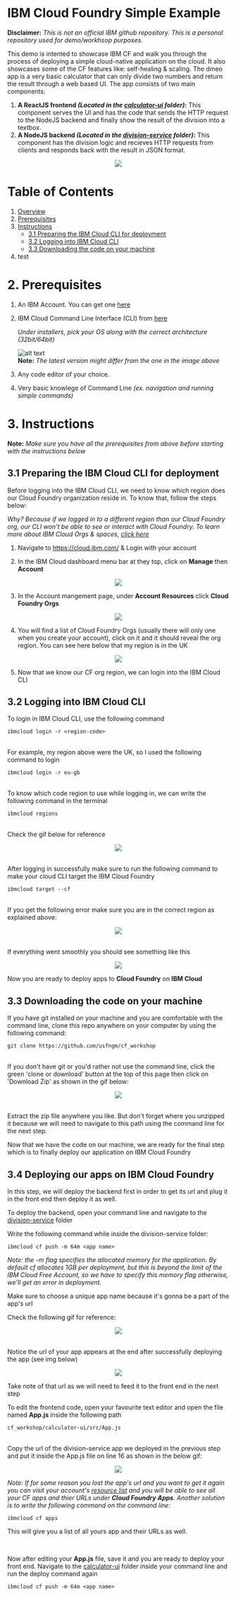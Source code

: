 # IBM Cloud Foundry Simple Example

**Disclaimer:** *This is not an official IBM github repository. This is a personal repository used for demo/workhsop purposes.*

This demo is intented to showcase IBM CF and walk you through the process of deploying a simple cloud-native application on the cloud. It also showcases some of the CF features like: self-healing & scaling. The dmeo app is a very basic calculator that can only divide two numbers and return the result through a web based UI. The app consists of two main components:

1. **A ReactJS frontend *(Located in the [calculator-ui](https://github.com/usfngm/cf_workshop/tree/master/calculator-ui) folder)*:** This component serves the UI and has the code that sends the HTTP request to the NodeJS backend and finally show the result of the division into a textbox.
2. **A NodeJS backend  *(Located in the [division-service](https://github.com/usfngm/cf_workshop/tree/master/division-service) folder)*:** This component has the division logic and recieves HTTP requests from clients and responds back with the result in JSON format.
<!-- https://github.com/usfngm/cf_workshop/blob/master/imgs/img_1.png -->
<p align="center">
  <img src="imgs/img_1.png">
</p>

# Table of Contents
1. [Overview](#ibm-cloud-foundry-simple-example)
2. [Prerequisites](#Prerequisites)
3. [Instructions](#Instructions)
    * [3.1 Preparing the IBM Cloud CLI for deployment](#3.1-Preparing-the-IBM-Cloud-CLI-for-deployment)
    * [3.2 Logging into IBM Cloud CLI](#3.2-Logging-into-IBM-Cloud-CLI)
    * [3.3 Downloading the code on your machine](#3.3-Downloading-the-code-on-your-machine)
4. test

# 2. Prerequisites
1. An IBM Account. You can get one [here](https://ibm.biz/BdqBhv)
2. IBM Cloud Command Line Interface (CLI) from [here](https://github.com/IBM-Cloud/ibm-cloud-cli-release/releases/)

   *Under installers, pick your OS along with the correct architecture (32bit/64bit)*

   ![alt text](imgs/img_2.png)  
   **Note:** *The latest version might differ from the one in the image above*

 3. Any code editor of your choice.

 4. Very basic knowlege of Command Line *(ex. navigation and running simple commands)*

 # 3. Instructions

**Note:** *Make sure you have all the prerequisites from above before starting with the instructions below*

## 3.1 Preparing the IBM Cloud CLI for deployment

Before logging into the IBM Cloud CLI, we need to know which region does our Cloud Foundry organization reside in. To know that, follow the steps below:

*Why? Because if we logged in to a different region than our Cloud Foundry org, our CLI won't be able to see or interact with Cloud Foundry. To learn more about IBM Cloud Orgs & spaces, [click here](https://cloud.ibm.com/docs/account?topic=account-orgsspacesusers#cf-org-concepts)*

1. Navigate to https://cloud.ibm.com/ & Login with your account

2. In the IBM Cloud dashboard menu bar at they top, click on **Manage** then **Account** 
   
<p align="center">
  <img src="imgs/gif_1.gif">
</p>

3. In the Account mangement page, under **Account Resources** click **Cloud Foundry Orgs**

<p align="center">
  <img src="imgs/gif_2.gif">
</p>

4. You will find a list of Cloud Foundry Orgs (usually there will only one when you create your account), click on it and it should reveal the org region. You can see here below that my region is in the UK
<p align="center">
  <img src="imgs/gif_3.gif">
</p>

5. Now that we know our CF org region, we can login into the IBM Cloud CLI

## 3.2 Logging into IBM Cloud CLI
To login in IBM Cloud CLI, use the following command

    ibmcloud login -r <region-code>
<br/>
For example, my region above were the UK, so I used the following command to login

    ibmcloud login -r eu-gb
<br/>
To know which code region to use while logging in, we can write the following command in the terminal

    ibmcloud regions
<br/>
Check the gif below for reference
<p align="center">
  <img src="imgs/gif_4.gif">
</p>
<br/>
After logging in successfully make sure to run the following command to make your cloud CLI target the IBM Cloud Foundry

    ibmcloud target --cf
<br/>
If you get the following error make sure you are in the correct region as explained above:
<p align="center">
  <img src="imgs/img_3.png">
</p>
<br/>
If everything went smoothly you should see something like this
<p align="center">
  <img src="imgs/img_4.png">
</p>

Now you are ready to deploy apps to **Cloud Foundry** on **IBM Cloud**
<br/>

## 3.3 Downloading the code on your machine
If you have git installed on your machine and you are comfortable with the command line, clone this repo anywhere on your computer by using the following command:

    git clone https://github.com/usfngm/cf_workshop
<br>
If you don't have git or you'd rather not use the command line, click the green 'clone or download' button at the top of this page then click on 'Download Zip' as shown in the gif below:
<p align="center">
  <img src="imgs/gif_5.gif">
</p>
<br>
Extract the zip file anywhere you like. But don't forget where you unzipped it because we will need to navigate to this path using the command line for the next step.

Now that we have the code on our machine, we are ready for the final step which is to finally deploy our application on IBM Cloud Foundry
<br>

## 3.4 Deploying our apps on IBM Cloud Foundry

In this step, we will deploy the backend first in order to get its url and plug it in the front end then deploy it as well.

To deploy the backend, open your command line and navigate to the [division-service](https://github.com/usfngm/cf_workshop/tree/master/division-service) folder

Write the following command while inside the division-service folder:

    ibmcloud cf push -m 64m <app name>

*Note: the -m flag specifies the allocated memory for the application. By default cf allocates 1GB per deployment, but this is beyond the limit of the IBM Cloud Free Account, so we have to specify this memory flag otherwise, we'll get an error in deployment.*

Make sure to choose a unique app name because it's gonna be a part of the app's url

Check the following gif for reference:
<p align="center">
  <img src="imgs/gif_6.gif">
</p>
<br>
Notice the url of your app appears at the end after successfully deploying the app (see img below)

<p align="center">
  <img src="imgs/img_5.png">
</p>
Take note of that url as we will need to feed it to the front end in the next step

To edit the frontend code, open your favourite text editor and open the file named **App.js** inside the following path

    cf_workshop/calculator-ui/src/App.js
<br>
Copy the url of the division-service app we deployed in the previous step and put it inside the App.js file on line 16 as shown in the below gif: 
<p align="center">
  <img src="imgs/gif_7.gif">
</p>

*Note: If for some reason you lost the app's url and you want to get it again you can visit your account's [resource list](https://cloud.ibm.com/resources) and you will be able to see all your CF apps and thier URLs under **Cloud Foundry Apps**. Another solution is to write the following command on the command line:*

    ibmcloud cf apps

This will give you a list of all yours app and their URLs as well.

<br>

Now after editing your **App.js** file, save it and you are ready to deploy your front end.
Navigate to the [calculator-ui](https://github.com/usfngm/cf_workshop/tree/master/calculator-ui) folder inside your command line and run the deploy command again

    ibmcloud cf push -m 64m <app name>